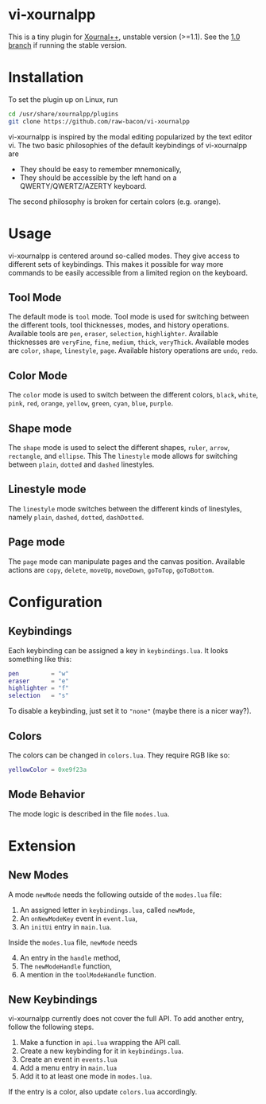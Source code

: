 # vi-xournalpp
This is a tiny plugin for [Xournal++](https://github.com/xournalpp/xournalpp),
unstable version (>=1.1).
See the [1.0 branch](https://github.com/raw-bacon/vi-xournalpp/tree/1.0) if running
the stable version.

# Installation
To set the plugin up on Linux, run

```bash
cd /usr/share/xournalpp/plugins
git clone https://github.com/raw-bacon/vi-xournalpp
```

vi-xournalpp is inspired by the modal editing popularized
by the text editor vi. 
The two basic philosophies of the default keybindings of vi-xournalpp are

- They should be easy to remember mnemonically,
- They should be accessible by the left hand on a QWERTY/QWERTZ/AZERTY keyboard.

The second philosophy is broken for certain colors (e.g. `o`range).

# Usage
vi-xournalpp is centered around so-called modes. They give access to different
sets of keybindings. This makes it possible for way more commands to be easily
accessible from a limited region on the keyboard.

## Tool Mode
The default mode is `tool` mode.
Tool mode is used for switching between the different tools, tool thicknesses,
modes, and history operations. Available tools are `pen`, `eraser`, `selection`, `highlighter`.
Available thicknesses are
`veryFine`, `fine`, `medium`, `thick`, `veryThick`.
Available modes are `color`, `shape`, `linestyle`, `page`.
Available history operations are `undo`, `redo`.

## Color Mode
The `color` mode is used to switch between the different colors,
`black`, `white`, `pink`, `red`, `orange`, `yellow`, `green`,
`cyan`, `blue`, `purple`.

## Shape mode
The `shape` mode is used to select the different shapes, `ruler`,
`arrow`, `rectangle`, and `ellipse`. This 
The `linestyle` mode allows for switching between `plain`, `dotted` and `dashed`
linestyles.

## Linestyle mode
The `linestyle` mode switches between the different kinds of linestyles,
namely `plain`, `dashed`, `dotted`, `dashDotted`.

## Page mode
The `page` mode can manipulate pages and the canvas position.
Available actions are `copy`, `delete`, `moveUp`, `moveDown`,
`goToTop`, `goToBottom`.


# Configuration
## Keybindings
Each keybinding can be assigned a key in `keybindings.lua`.
It looks something like this:

```lua
pen         = "w"
eraser      = "e"
highlighter = "f"
selection   = "s"
```

To disable a keybinding, just set it to
`"none"` (maybe there is a nicer way?).

## Colors
The colors can be changed in `colors.lua`.
They require RGB like so:
```lua
yellowColor = 0xe9f23a
```

## Mode Behavior
The mode logic is described in the
file `modes.lua`.

# Extension
## New Modes
A mode `newMode` needs the following
outside of the `modes.lua` file:

1. An assigned letter in `keybindings.lua`, called `newMode`,
2. An `onNewModeKey` event in `event.lua`,
3. An `initUi` entry in `main.lua`.

Inside the `modes.lua` file, `newMode` needs

4. An entry in the `handle` method,
5. The `newModeHandle` function,
6. A mention in the `toolModeHandle` function.

## New Keybindings
vi-xournalpp currently does not cover the full API. To add another entry,
follow the following steps.

1. Make a function in `api.lua` wrapping the API call.
2. Create a new keybinding for it in `keybindings.lua`.
3. Create an event in `events.lua`
4. Add a menu entry in `main.lua`
5. Add it to at least one mode in `modes.lua`.

If the entry is a color, also update `colors.lua` accordingly.

